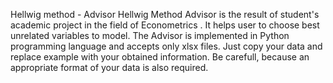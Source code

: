 Hellwig method - Advisor
Hellwig Method Advisor is the result of student's academic project in the field of Econometrics .  It helps user to choose best unrelated variables to model. The Advisor is implemented in Python programming language and accepts only xlsx files. Just copy your data and replace example with your obtained information. Be carefull, because an appropriate format of your data is also required.
